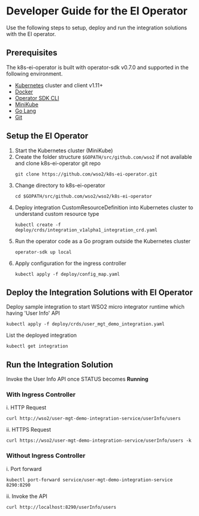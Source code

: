 # Developer Guide for the EI Operator

Use the following steps to setup, deploy and run the integration solutions with the EI operator. 

## Prerequisites
The k8s-ei-operator is built with operator-sdk v0.7.0 and supported in the following environment.

-   [Kubernetes](https://kubernetes.io/docs/setup/) cluster and client v1.11+   
-   [Docker](https://docs.docker.com/)
-	[Operator SDK CLI](https://github.com/operator-framework/operator-sdk#quick-start)
-	[MiniKube](https://github.com/kubernetes/minikube#installation)
-	[Go Lang](https://golang.org/doc/install)
-	[Git](https://git-scm.com/book/en/v2/Getting-Started-Installing-Git)

## Setup the EI Operator
1. Start the Kubernetes cluster (MiniKube)
2. Create the folder structure `$GOPATH/src/github.com/wso2` if not available and clone k8s-ei-operator git repo
	```
	git clone https://github.com/wso2/k8s-ei-operator.git
	```
3. Change directory to k8s-ei-operator
	```
	cd $GOPATH/src/github.com/wso2/wso2/k8s-ei-operator
	```
4. Deploy integration CustomResourceDefinition into Kubernetes cluster to understand custom resource type
	```
	kubectl create -f deploy/crds/integration_v1alpha1_integration_crd.yaml
	```
5. Run the operator code as a Go program outside the Kubernetes cluster
	```
	operator-sdk up local
	```
6. Apply configuration for the ingress controller
    ```
    kubectl apply -f deploy/config_map.yaml
    ```   

## Deploy the Integration Solutions with EI Operator
Deploy sample integration to start WSO2 micro integrator runtime which having 'User Info' API
```
kubectl apply -f deploy/crds/user_mgt_demo_integration.yaml
```
List the deployed integration
```
kubectl get integration
```

## Run the Integration Solution

Invoke the User Info API once STATUS becomes **Running** 

### With **Ingress Controller**
i. HTTP Request
```
curl http://wso2/user-mgt-demo-integration-service/userInfo/users
```
ii. HTTPS Request
```
curl https://wso2/user-mgt-demo-integration-service/userInfo/users -k
```

### Without **Ingress Controller**
i. Port forward
```
kubectl port-forward service/user-mgt-demo-integration-service 8290:8290
```
ii. Invoke the API
```
curl http://localhost:8290/userInfo/users
```